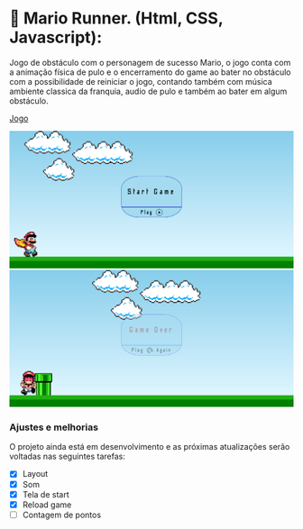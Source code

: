 <h1>🔰 Mario Runner. (Html, CSS, Javascript):</h1>
<p>Jogo de obstáculo com o personagem de sucesso Mario, o jogo conta com a animação física de pulo e o encerramento do game ao bater no obstáculo com a possibilidade de reiniciar o jogo, contando  também com música ambiente classica da franquia, audio de pulo e também ao bater em algum obstáculo.</p>

<a href="https://mario-jumper-cristolfe.netlify.app/" target="_blank">Jogo</a>

<img src="./assets/mariorunner1.png" alt="mario runner">

<img src="./assets/mariorunnerover.png" alt="mario runner game over">

### Ajustes e melhorias

O projeto ainda está em desenvolvimento e as próximas atualizações serão voltadas nas seguintes tarefas:

- [x] Layout
- [x] Som
- [x] Tela de start
- [x] Reload game
- [ ] Contagem de pontos
